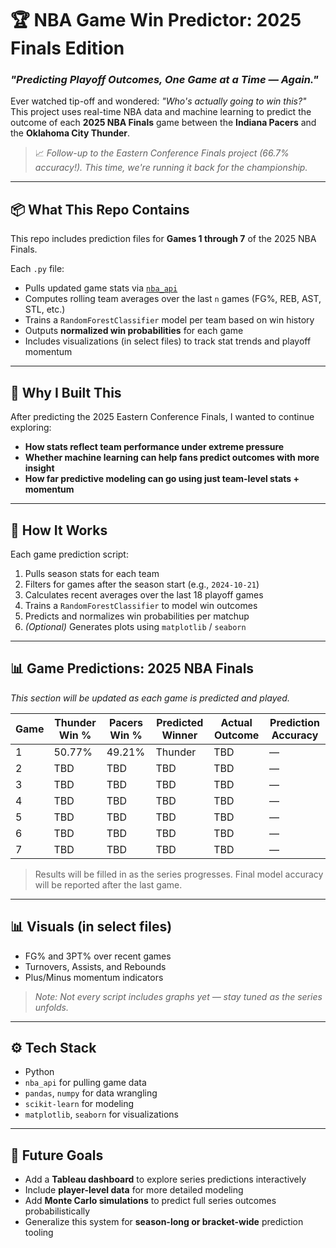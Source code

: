 # 🏆 NBA Game Win Predictor: 2025 Finals Edition  
### *"Predicting Playoff Outcomes, One Game at a Time — Again."*

Ever watched tip-off and wondered: *"Who's actually going to win this?"*  
This project uses real-time NBA data and machine learning to predict the outcome of each **2025 NBA Finals** game between the **Indiana Pacers** and the **Oklahoma City Thunder**.

> 📈 *Follow-up to the Eastern Conference Finals project (66.7% accuracy!). This time, we're running it back for the championship.*

---

## 📦 What This Repo Contains

This repo includes prediction files for **Games 1 through 7** of the 2025 NBA Finals.

Each `.py` file:
- Pulls updated game stats via [`nba_api`](https://github.com/swar/nba_api)
- Computes rolling team averages over the last `n` games (FG%, REB, AST, STL, etc.)
- Trains a `RandomForestClassifier` model per team based on win history
- Outputs **normalized win probabilities** for each game
- Includes visualizations (in select files) to track stat trends and playoff momentum

---

## 🧠 Why I Built This

After predicting the 2025 Eastern Conference Finals, I wanted to continue exploring:
- **How stats reflect team performance under extreme pressure**
- **Whether machine learning can help fans predict outcomes with more insight**
- **How far predictive modeling can go using just team-level stats + momentum**


---

## 🔮 How It Works

Each game prediction script:
1. Pulls season stats for each team
2. Filters for games after the season start (e.g., `2024-10-21`)
3. Calculates recent averages over the last 18 playoff games
4. Trains a `RandomForestClassifier` to model win outcomes
5. Predicts and normalizes win probabilities per matchup
6. *(Optional)* Generates plots using `matplotlib` / `seaborn`

---

## 📊 Game Predictions: 2025 NBA Finals

*This section will be updated as each game is predicted and played.*  

| Game | Thunder Win % | Pacers Win % | Predicted Winner | Actual Outcome | Prediction Accuracy |
|------|----------------|----------------|------------------|----------------|---------------------|
| 1    | 50.77%         | 49.21%         | Thunder          | TBD            | —                   |
| 2    | TBD            | TBD            | TBD              | TBD            | —                   |
| 3    | TBD            | TBD            | TBD              | TBD            | —                   |
| 4    | TBD            | TBD            | TBD              | TBD            | —                   |
| 5    | TBD            | TBD            | TBD              | TBD            | —                   |
| 6    | TBD            | TBD            | TBD              | TBD            | —                   |
| 7    | TBD            | TBD            | TBD              | TBD            | —                   |

> Results will be filled in as the series progresses. Final model accuracy will be reported after the last game.

---

## 📊 Visuals (in select files)

- FG% and 3PT% over recent games  
- Turnovers, Assists, and Rebounds  
- Plus/Minus momentum indicators  

> *Note: Not every script includes graphs yet — stay tuned as the series unfolds.*

---

## ⚙️ Tech Stack

- Python  
- `nba_api` for pulling game data  
- `pandas`, `numpy` for data wrangling  
- `scikit-learn` for modeling  
- `matplotlib`, `seaborn` for visualizations

---

## 📌 Future Goals

- Add a **Tableau dashboard** to explore series predictions interactively  
- Include **player-level data** for more detailed modeling  
- Add **Monte Carlo simulations** to predict full series outcomes probabilistically  
- Generalize this system for **season-long or bracket-wide** prediction tooling
